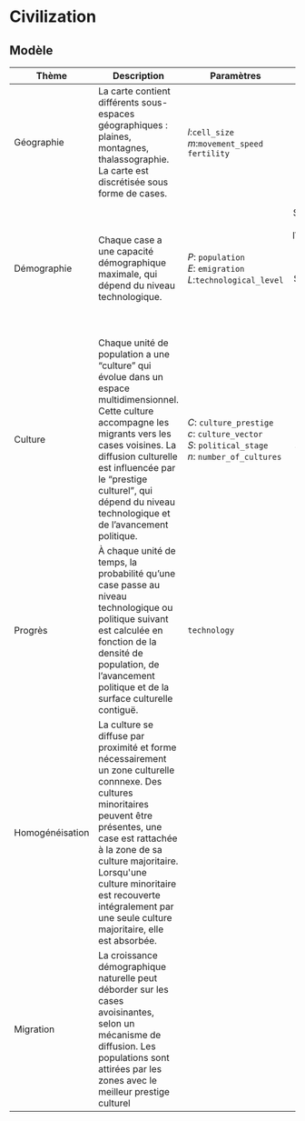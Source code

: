 # Civilization

## Modèle

| Thème   |  Description  | Paramètres | Equation | Constantes
| -------- | ------- | -------| ---- |---- |
| Géographie  | La carte contient différents sous-espaces géographiques : plaines, montagnes, thalassographie. La carte est discrétisée sous forme de cases.   | $l:$``` cell_size ``` <br>  $m:$``` movement_speed ``` <br>  ``` fertility ``` | | 
| Démographie  | Chaque case a une capacité démographique maximale, qui dépend du niveau technologique.     | $P :$ ``` population ```  <br>  $E :$ ``` emigration ``` <br> $L :$``` technological_level ```| $${dP \over dt} = r \cdot P-l\cdot\textrm{div} (m\nabla{E})$$ <br> $$E =r{P^2 \over P_{max}}$$ <br> $$P_{max} = f(L)$$ | $r :$ ``` natural_growth ``` <br> $f :$ ``` fertility_per_technology_level ``` |
| Culture    | Chaque unité de population a une “culture” qui évolue dans un espace multidimensionnel. Cette culture accompagne les migrants vers les cases voisines. La diffusion culturelle est influencée par le “prestige culturel”, qui dépend du niveau technologique et de l’avancement politique.  | $C:$ ``` culture_prestige ```  <br> $c :$  ``` culture_vector ```  <br> $S:$  ``` political_stage ``` <br> $n :$  ``` number_of_cultures ``` | $$C = \sum^n c_k  $$ <br> $$({c_k \over C} \cdot L \cdot S)$$ | ``` cultural_prestige_tech_coefficient ```  <br>  ``` political_stage_coefficient ```|
| Progrès    | À chaque unité de temps, la probabilité qu’une case passe au niveau technologique ou politique suivant est calculée en fonction de la densité de population, de l’avancement politique et de la surface culturelle contiguë.   | ``` technology ```| |``` tech_progress_population_coefficient ```  <br> ``` tech_progress_political_coefficient ```  <br>  ``` tech_progress_cultural_coefficient ```|
| Homogénéisation    | La culture se diffuse par proximité et forme nécessairement un zone culturelle connnexe. Des cultures minoritaires peuvent être présentes, une case est rattachée à la zone de sa culture majoritaire. Lorsqu'une culture minoritaire est recouverte intégralement par une seule culture majoritaire, elle est absorbée.  | | |
| Migration    | La croissance démographique naturelle peut déborder sur les cases avoisinantes, selon un mécanisme de diffusion. Les populations sont attirées par les zones avec le meilleur prestige culturel   | | |
